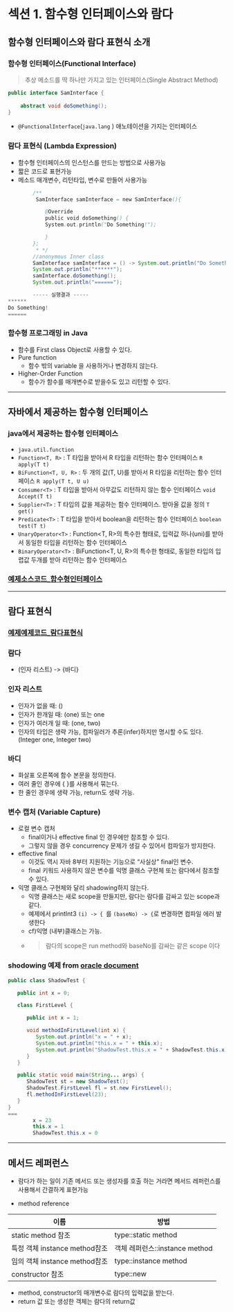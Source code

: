 # 섹션 1. 함수형 인터페이스와 람다

## 함수형 인터페이스와 람다 표현식 소개

### 함수형 인터페이스(Functional Interface)
> 추상 메소드를 딱 하나만 가지고 있는 인터페이스(Single Abstract Method)

```JAVA
public interface SamInterface {
    
    abstract void doSomething();
}
```

 - ```@FunctionalInterface```(```java.lang``` ) 애노테이션을 가지는 인터페이스 


### 람다 표현식 (Lambda Expression)
 - 함수형 인터페이스의 인스턴스를 만드는 방법으로 사용가능
 - 짧은 코드로 표현가능
 - 메소드 매개변수, 리턴타입, 변수로 만들어 사용가능
 
```JAVA
        /**
         SamInterface samInterface = new SamInterface(){

            @Override
            public void doSomething() {
            System.out.println("Do Something!");

            }
        };
         * */
        //anonymous Inner class
        SamInterface samInterface = () -> System.out.println("Do Something!");
        System.out.println("******");
        samInterface.doSomething();
        System.out.println("======");

        ----- 실행결과 -----
******
Do Something!
======
```

### 함수형 프로그래밍 in Java
 - 함수를 First class Object로 사용할 수 있다.
 - Pure function
   * 함수 밖의 variable 을 사용하거나 변경하지 않는다.
 - Higher-Order Function
   * 함수가 함수를 매개변수로 받을수도 있고 리턴할 수 있다.

---
## 자바에서 제공하는 함수형 인터페이스

### java에서 제공하는 함수형 인터페이스 
 - ```java.util.function```
 - ```Function<T, R>``` : T 타입을 받아서 R 타입을 리턴하는 함수 인터페이스 ```R apply(T t)```
 - ```BiFunction<T, U, R>``` : 두 개의 값(T, U)를 받아서 R 타입을 리턴하는 함수 인터페이스 ```R apply(T t, U u)```
 - ```Consumer<T>``` : T 타입을 받아서 아무값도 리턴하지 않는 함수 인터페이스 ```void Accept(T t)```
 - ```Supplier<T>``` : T 타입의 값을 제공하는 함수 인터페이스. 받아올 값을 정의 ```T get()```
 - ```Predicate<T>``` : T 타입을 받아서 boolean을 리턴하는 함수 인터페이스 ```boolean test(T t)```
 - ```UnaryOperator<T>``` : Function<T, R>의 특수한 형태로, 입력값 하나(uni)를 받아서 동일한 타입을 리턴하는 함수 인터페이스
 - ```BinaryOperator<T>``` : BiFunction<T, U, R>의 특수한 형태로, 동일한 타입의 입렵값 두개를 받아 리턴하는 함수 인터페이스
 
### [예제소스코드_함수형인터페이스](/src/main/java/me/mybabygrand/class_java8/functionalInterfrace/FunctionalInterfacesSupportedByJava.java)

---

## 람다 표현식
### [예제예제코드_람다표현식](/src/main/java/me/mybabygrand/class_java8/functionalInterfrace/LambdaExpression.java)

### 람다
 - (인자 리스트) -> {바디}

### 인자 리스트
 - 인자가 없을 때: ()
 - 인자가 한개일 때: (one) 또는 one
 - 인자가 여러개 일 때: (one, two)
 - 인자의 타입은 생략 가능, 컴파일러가 추론(infer)하지만 명시할 수도 있다. (Integer one, Integer two)

### 바디
 - 화살표 오른쪽에 함수 본문을 정의한다.
 - 여러 줄인 경우에 { }를 사용해서 묶는다.
 - 한 줄인 경우에 생략 가능, return도 생략 가능.

### 변수 캡처 (Variable Capture)
 - 로컬 변수 캡처
   * final이거나 effective final 인 경우에만 참조할 수 있다.
   * 그렇지 않을 경우 concurrency 문제가 생길 수 있어서 컴파일가 방지한다.
 - effective final
   * 이것도 역시 자바 8부터 지원하는 기능으로 “사실상" final인 변수.
   * final 키워드 사용하지 않은 변수를 익명 클래스 구현체 또는 람다에서 참조할 수 있다.
 - 익명 클래스 구현체와 달리 shadowing하지 않는다.
   * 익명 클래스는 새로 scope을 만들지만, 람다는 람다를 감싸고 있는 scope과 같다.
   * 예제에서 printInt3 ```(i) -> { ```를 ```(baseNo) -> {```로 변경하면 컴파일 에러 발생한다
   * cf)익명 (내부)클래스는 가능.
   * > 람다의 scope은 run method와 baseNo를 감싸는 같은 scope 이다


### shodowing 예제 from [oracle document](https://docs.oracle.com/javase/tutorial/java/javaOO/nested.html#shadowing)
```JAVA
public class ShadowTest {

   public int x = 0;

   class FirstLevel {

      public int x = 1;

      void methodInFirstLevel(int x) {
         System.out.println("x = " + x);
         System.out.println("this.x = " + this.x);
         System.out.println("ShadowTest.this.x = " + ShadowTest.this.x);
      }
   }

   public static void main(String... args) {
      ShadowTest st = new ShadowTest();
      ShadowTest.FirstLevel fl = st.new FirstLevel();
      fl.methodInFirstLevel(23);
   }
}
===
        x = 23
        this.x = 1
        ShadowTest.this.x = 0
``` 
---
## 메서드 레퍼런스
 - 람다가 하는 일이 기존 메서드 또는 생성자를 호출 하는 거라면 메서드 레퍼런스를 사용해서 간결하게 표현가능
 
 - method reference
 
이름 | 방법
---|---
static method 참조 | type::static method
특정 객체 instance method참조 | 객체 레퍼런스::instance method
임의 객체 instance method참조 | type::instance method
constructor 참조 | type::new
  - method, constructor의 매개변수로 람다의 입력값을 받는다.
  - return 값 또는 생성한 객체는 람다의 return값